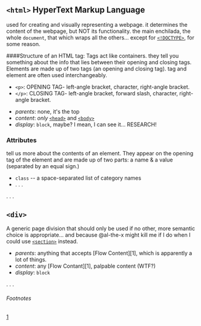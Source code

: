 ## `<html>` HyperText Markup Language

used for creating and visually representing a webpage. it determines the content of the webpage, but NOT its functionality. the main enchilada, the whole `document`, that which wraps all the others... except for [`<!DOCTYPE>`](#doctype), for some reason.

####Structure of an HTML tag:
Tags act like containers. they tell you something about the info that lies between their opening and closing tags. Elements are made up of two tags (an opening and closing tag). tag and element are often used interchangeably.

- `<p>`: OPENING TAG- left-angle bracket, character, right-angle bracket.
- `</p>`: CLOSING TAG- left-angle bracket, forward slash, character, right-angle bracket.


* _parents_: none, it's the top
* _content_: _only_ [`<head>`](#head) and [`<body>`](#body)
* _display_: `block`, maybe? I mean, I can see it... RESEARCH!

### Attributes
tell us more about the contents of an element. They appear on the opening tag of the element and are made up of two parts: a name & a value (separated by an equal sign.)

* `class` -- a space-separated list of category names
* . . .

. . .

## `<div>`

A generic page division that should only be used if no other, more semantic choice is appropriate... and because @al-the-x might kill me if I do when I could use [`<section>`](#section) instead.

* _parents_: anything that accepts [Flow Content][1], which is apparently a lot of things.
* _content_: any [Flow Contant][1], palpable content (WTF?)
* _display_: `block`

. . .

###### Footnotes

[1](https://developer.mozilla.org/en-US/docs/Web/Guide/HTML/Content_categories#Flow_content)
